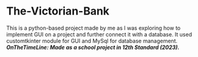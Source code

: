 # The-Victorian-Bank
This is a python-based project made by me as I was exploring how to implement GUI on a project and further connect it with a database.
It used customtkinter module for GUI and MySql for database management.
<br/>
<i><b>OnTheTimeLine:<b><i>
Made as a school project in 12th Standard (2023).
